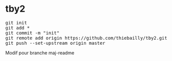 # tby2 

<pre>
git init
git add *
git commit -m "init"
git remote add origin https://github.com/thiebailly/tby2.git
git push --set-upstream origin master
</pre>

Modif pour branche maj-readme